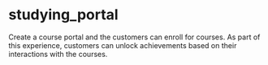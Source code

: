 # studying_portal
Create a course portal and the customers can enroll for courses. As part of this experience, customers can unlock achievements based on their interactions with the courses.
